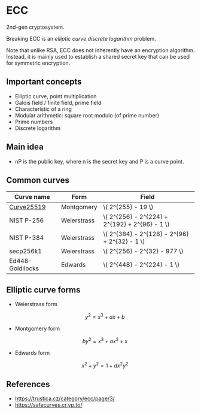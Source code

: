 # ECC

2nd-gen cryptosystem.

Breaking ECC is an _elliptic curve discrete logarithm_ problem.

Note that unlike RSA, ECC does not inherently have an encryption algorithm. Instead, it is mainly used to establish a shared secret key that can be used for symmetric encryption.

## Important concepts

* Elliptic curve, point multiplication
* Galois field / finite field, prime field
* Characteristic of a ring
* Modular arithmetic: square root modulo (of prime number)
* Prime numbers
* Discrete logarithm

## Main idea

* nP is the public key, where n is the secret key and P is a curve point.

## Common curves

|Curve name| Form | Field |
|----|---| --- |
|[Curve25519](https://en.wikipedia.org/wiki/Curve25519)| Montgomery | \\( 2^{255} - 19 \\) |
|NIST P-256|Weierstrass | \\( 2^{256} - 2^{224} + 2^{192} + 2^{96} - 1 \\) |
|NIST P-384| Weierstrass | \\( 2^{384} - 2^{128} - 2^{96} + 2^{32} - 1 \\) |
|secp256k1| Weierstrass | \\( 2^{256} - 2^{32} - 977 \\) |
|Ed448-Goldilocks| Edwards | \\( 2^{448} - 2^{224} - 1 \\) |

## Elliptic curve forms

* Weierstrass form

    $$
    y^2 = x^3 + ax + b
    $$

* Montgomery form

    $$
    by^2 = x^3 + ax^2 + x
    $$

* Edwards form

    $$
    x^2 + y^2 = 1 + dx^2y^2
    $$


## References

* https://trustica.cz/category/ecc/page/3/
* https://safecurves.cr.yp.to/
